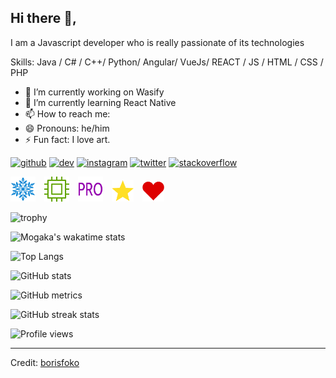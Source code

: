 ## Hi there 👋,
I am a Javascript developer who is really passionate of its technologies

Skills: Java / C# / C++/ Python/ Angular/ VueJs/ REACT / JS / HTML / CSS / PHP

- 🔭 I’m currently working on Wasify 
- 🌱 I’m currently learning React Native 
- 📫 How to reach me: 
- 😄 Pronouns: he/him 
- ⚡ Fun fact: I love art. 


[<img src='https://cdn.jsdelivr.net/npm/simple-icons@3.0.1/icons/github.svg' alt='github' height='40'>](https://github.com/borisfoko)  [<img src='https://cdn.jsdelivr.net/npm/simple-icons@3.0.1/icons/dev-dot-to.svg' alt='dev' height='40'>](https://dev.to/borisfoko)  [<img src='https://cdn.jsdelivr.net/npm/simple-icons@3.0.1/icons/instagram.svg' alt='instagram' height='40'>](https://www.instagram.com/borisfoko/)  [<img src='https://cdn.jsdelivr.net/npm/simple-icons@3.0.1/icons/twitter.svg' alt='twitter' height='40'>](https://twitter.com/borisfoko)  [<img src='https://cdn.jsdelivr.net/npm/simple-icons@3.0.1/icons/stackoverflow.svg' alt='stackoverflow' height='40'>](https://stackoverflow.com/users/borisfoko)  

<a href='https://archiveprogram.github.com/'><img src='https://raw.githubusercontent.com/acervenky/animated-github-badges/master/assets/acbadge.gif' width='40' height='40'></a> <a href='https://docs.github.com/en/developers'><img src='https://raw.githubusercontent.com/acervenky/animated-github-badges/master/assets/devbadge.gif' width='40' height='40'></a> <a href='https://github.com/pricing'><img src='https://raw.githubusercontent.com/acervenky/animated-github-badges/master/assets/pro.gif' width='40' height='40'></a> <a href='https://stars.github.com/'><img src='https://raw.githubusercontent.com/acervenky/animated-github-badges/master/assets/starbadge.gif' width='35' height='35'></a> <a href='https://docs.github.com/en/github/supporting-the-open-source-community-with-github-sponsors'><img src='https://raw.githubusercontent.com/acervenky/animated-github-badges/master/assets/sponsorbadge.gif' width='35' height='35'></a> 

![trophy](https://github-profile-trophy.vercel.app/?username=borisfoko)

![Mogaka's wakatime stats](https://github-readme-stats.vercel.app/api/wakatime?username=borisfoko)

![Top Langs](https://github-readme-stats.vercel.app/api/top-langs/?username=borisfoko)

![GitHub stats](https://github-readme-stats.vercel.app/api?username=borisfoko&show_icons=true&count_private=true&theme=tokyonight)

![GitHub metrics](https://metrics.lecoq.io/borisfoko)  

![GitHub streak stats](https://github-readme-streak-stats.herokuapp.com/?user=borisfoko)  

![Profile views](https://gpvc.arturio.dev/borisfoko)  

------
Credit: [borisfoko](https://www.github.com/borisfoko)
